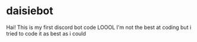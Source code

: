 # daisiebot
Hai! This is my first discord bot code LOOOL I'm not the best at coding but i tried to code it as best as i could
